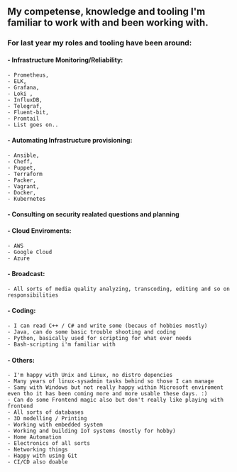 ## My competense, knowledge and tooling I'm familiar to work with and been working with.


### For last year my roles and tooling have been around:

#### - Infrastructure Monitoring/Reliability:
	- Prometheus, 
	- ELK, 
	- Grafana,
	- Loki ,
	- InfluxDB, 
	- Telegraf,
	- Fluent-bit,
	- Promtail
	- List goes on..

#### - Automating Infrastructure provisioning:
	- Ansible, 
	- Cheff,
	- Puppet,
	- Terraform
	- Packer,
	- Vagrant,
	- Docker,
	- Kubernetes

#### - Consulting on security realated questions and planning 

#### - Cloud Enviroments: 
	- AWS 
	- Google Cloud
	- Azure

#### - Broadcast:
	- All sorts of media quality analyzing, transcoding, editing and so on responsibilities

#### - Coding:
	- I can read C++ / C# and write some (becaus of hobbies mostly)
	- Java, can do some basic trouble shooting and coding
	- Python, basically used for scripting for what ever needs
	- Bash-scripting i'm familiar with

#### - Others:
	- I'm happy with Unix and Linux, no distro depencies
	- Many years of linux-sysadmin tasks behind so those I can manage
	- Samy with Windows but not really happy within Microsoft enviroment even tho it has been coming more and more usable these days. :) 
	- Can do some Frontend magic also but don't really like playing with frontend
	- All sorts of databases
	- 3D modelling / Printing
	- Working with embedded system
	- Working and building IoT systems (mostly for hobby)
	- Home Automation
	- Electronics of all sorts
	- Networking things
	- Happy with using Git
	- CI/CD also doable